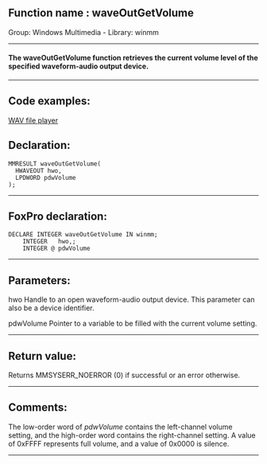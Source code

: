 
## Function name : waveOutGetVolume
Group: Windows Multimedia - Library: winmm    
***  


#### The waveOutGetVolume function retrieves the current volume level of the specified waveform-audio output device.
***  


## Code examples:
[WAV file player](../../samples/sample_417.md)  

## Declaration:
```foxpro  
MMRESULT waveOutGetVolume(
  HWAVEOUT hwo,
  LPDWORD pdwVolume
);  
```  
***  


## FoxPro declaration:
```foxpro  
DECLARE INTEGER waveOutGetVolume IN winmm;
	INTEGER   hwo,;
	INTEGER @ pdwVolume  
```  
***  


## Parameters:
hwo 
Handle to an open waveform-audio output device. This parameter can also be a device identifier. 

pdwVolume 
Pointer to a variable to be filled with the current volume setting.  
***  


## Return value:
Returns MMSYSERR_NOERROR (0) if successful or an error otherwise.  
***  


## Comments:
The low-order word of <Em>pdwVolume</Em> contains the left-channel volume setting, and the high-order word contains the right-channel setting. A value of 0xFFFF represents full volume, and a value of 0x0000 is silence.  
  
***  

